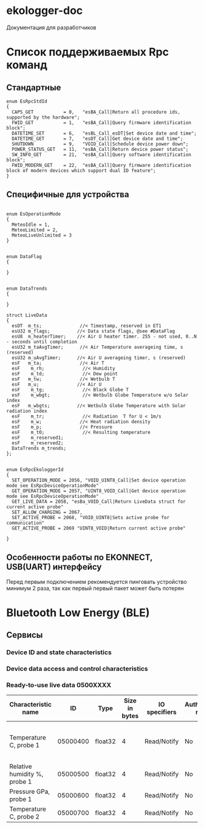 # ekologger-doc
Документация для разработчиков
# Список поддерживаемых Rpc команд
## Стандартные 
```
enum EsRpcStdId
{
  CAPS_GET           = 0,   "esBA_Call|Return all procedure ids, supported by the hardware";
  FWID_GET           = 1,   "esBA_Call|Query firmware identification block";
  DATETIME_SET       = 6,   "esBL_Call_esDT|Set device date and time";
  DATETIME_GET       = 7,   "esDT_Call|Get device date and time";
  SHUTDOWN           = 9,   "VOID_Call|Schedule device power down";
  POWER_STATUS_GET   = 11,  "esBA_Call|Return device power status";
  SW_INFO_GET        = 21,  "esBA_Call|Query software identification block";
  FWID_MODERN_GET    = 22,  "esBA_Call|Query firmware identification block of modern devices which support dual ID feature";
}
```
## Специфичные для устройства
```

enum EsOperationMode
{
  MeteoIdle = 1, 
  MeteoLimited = 2,
  MeteoLiveUnlimited = 3
}


enum DataFlag
{
  
}


enum DataTrends
{
  
}

struct LiveData
{
  esDT  m_ts;              //< Timestamp, reserved in ET1
  esU32 m_flags;          //< Data state flags, @see #DataFlag
  esU8  m_heaterTimer;    //< Air U heater timer. 255 - not used, 0..N - seconds until completion
  esU32 m_taAvgTimer;      //< Air Temperature averageing time, s (reserved)
  esU32 m_uAvgTimer;      //< Air U averageing timer, s (reserved)
  esF   m_ta;              //< Air T
  esF    m_rh;              //< Humidity
  esF    m_td;              //< Dew point
  esF   m_tw;              //< Wetbulb T
  esF   m_u;              //< Air U
  esF    m_tg;              //< Black Globe T
  esF    m_wbgt;            //< Wetbulb Globe Temperature w/o Solar index
  esF   m_wbgts;          //< Wetbulb Globe Temperature with Solar radiation index
  esF    m_tr;              //< Radiation  T for U < 1m/s
  esF    m_w;              //< Heat radiation density
  esF    m_p;              //< Pressure
  esF    m_tO;              //< Resulting temperature
  esF    m_reserved1;
  esF    m_reserved2;
  DataTrends m_trends;
};


enum EsRpcEkologgerId
{
  SET_OPERATION_MODE = 2056, "VOID_UINT8_Call|Set device operation mode see EsRpcDeviceOperationMode"
  GET_OPERATION_MODE = 2057, "UINT8_VOID_Call|Get device operation mode see EsRpcDeviceOperationMode"
  GET_LIVE_DATA = 2058, "esBa_VOID_Call|Return LiveData struct for current active probe"
  SET_ALLOW_CHARGING = 2067,
  SET_ACTIVE_PROBE = 2068, "VOID_UINT8|Sets active probe for communication"
  GET_ACTIVE_PROBE = 2069 "UINT8_VOID|Return current active probe"
  
}
```
## Особенности работы по EKONNECT, USB(UART) интерфейсу
Перед первым подключением рекомендуется пинговать устройство минимум 2 раза, так как первый первый пакет может быть потерян
# Bluetooth Low Energy (BLE)
## Сервисы
### Device ID and state characteristics
### Device data access and control characteristics
### Ready-to-use live data 0500XXXX

| Characteristic name          | ID        | Type    | Size in bytes | IO specifiers | Authentication needed | Description                        |
| -----------------------------| --------- | --------| ------------- | ------------- | --------------------- |------------------------------------|
| Temperature C, probe 1       | 05000400  | float32 | 4             |Read/Notify    |No                     |Send measured temprature from probe 1
| Relative humidity %, probe 1 | 05000500  | float32 | 4             |Read/Notify    |No                     |
| Pressure GPa, probe 1        | 05000600  | float32 | 4             |Read/Notify    |No                     |
| Temperature C, probe 2       | 05000700  | float32 | 4             |Read/Notify    |No                     |
